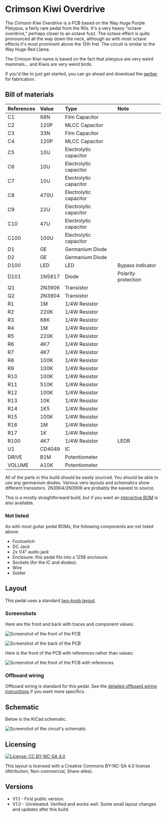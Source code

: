 # Crimson Kiwi Overdrive

The *Crimson Kiwi Overdrive* is a PCB based on the Way Huge Purple Platypus, a fairly rare pedal from the 90s. It's a very heavy "octave overdrive," perhaps closer to an octave fuzz. The octave effect is quite pronounced all the way down the neck, although as with most octave effects it's most prominent above the 12th fret. The circuit is similar to the Way Huge Red Llama.

The Crimson Kiwi name is based on the fact that platypus are very weird mammals... and Kiwis are very weird birds.

If you'd like to just get started, you can go ahead and download the [gerber](https://github.com/RWLPedal/music-pcbs/raw/refs/heads/main/CrimsonKiwiOverdrive/gerber.zip) for fabrication.

## Bill of materials

| References | Value  | Type                   | Note                |
| :--------- | :----- | :--------------------- | :------------------ |
| C1         | 68N    | Film Capacitor         |                     |
| C2         | 120P   | MLCC Capacitor         |                     |
| C3         | 33N    | Film Capacitor         |                     |
| C4         | 120P   | MLCC Capacitor         |                     |
| C5         | 10U    | Electrolytic capacitor |                     |
| C6         | 10U    | Electrolytic capacitor |                     |
| C7         | 10U    | Electrolytic capacitor |                     |
| C8         | 470U   | Electrolytic capacitor |                     |
| C9         | 22U    | Electrolytic capacitor |                     |
| C10        | 47U    | Electrolytic capacitor |                     |
| C100       | 100U   | Electrolytic capacitor |                     |
| D1         | GE     | Germanium Diode        |                     |
| D2         | GE     | Germanium Diode        |                     |
| D100       | LED    | LED                    | Bypass indicator    |
| D101       | 1N5817 | Diode                  | Polarity protection |
| Q1         | 2N3906 | Transistor             |                     |
| Q2         | 2N3904 | Transistor             |                     |
| R1         | 1M     | 1/4W Resistor          |                     |
| R2         | 220K   | 1/4W Resistor          |                     |
| R3         | 68K    | 1/4W Resistor          |                     |
| R4         | 1M     | 1/4W Resistor          |                     |
| R5         | 220K   | 1/4W Resistor          |                     |
| R6         | 4K7    | 1/4W Resistor          |                     |
| R7         | 4K7    | 1/4W Resistor          |                     |
| R8         | 100K   | 1/4W Resistor          |                     |
| R9         | 100K   | 1/4W Resistor          |                     |
| R10        | 100K   | 1/4W Resistor          |                     |
| R11        | 510K   | 1/4W Resistor          |                     |
| R12        | 100K   | 1/4W Resistor          |                     |
| R13        | 10K    | 1/4W Resistor          |                     |
| R14        | 1K5    | 1/4W Resistor          |                     |
| R15        | 100K   | 1/4W Resistor          |                     |
| R16        | 1M     | 1/4W Resistor          |                     |
| R17        | 1K     | 1/4W Resistor          |                     |
| R100       | 4K7    | 1/4W Resistor          | LEDR                |
| U1         | CD4049 | IC                     |                     |
| DRIVE      | B1M    | Potentiometer          |                     |
| VOLUME     | A10K   | Potentiometer          |                     |

All of the parts in this build should be easily sourced. You should be able to use any germanium diodes. Various vero layouts and schematics show different transistors. 2N3904/2N3906 are probably the easiest to source.

This is a mostly straightforward build, but if you want an [interactive BOM](https://html-preview.github.io/?url=https://github.com/RWLPedal/music-pcbs/blob/main/CrimsonKiwiOverdrive/interactive_bom.html) is also available.

### Not listed

As with most guitar pedal BOMs, the following components are not listed above:

* Footswitch
* DC Jack
* 2x 1/4" audio jack
* Enclosure: this pedal fits into a 125B enclosure.
* Sockets (for the IC and diodes).
* Wire
* Solder

## Layout

This pedal uses a standard [two-knob layout](https://github.com/RWLPedal/music-pcbs/blob/main/instructions/DRILLING.md).

### Screenshots

Here are the front and back with traces and component values:

![Screenshot of the front of the PCB](images/pcb_front.png?raw=true)

![Screenshot of the back of the PCB](images/pcb_back.png?raw=true)

Here is the front of the PCB with references rather than values:

![Screenshot of the front of the PCB with references](images/pcb_references.png?raw=true)

### Offboard wiring

Offboard wiring is standard for this pedal. See the [detailed offboard wiring instructions](https://github.com/RWLPedal/music-pcbs/blob/main/instructions/WIRING.md) if you want more specifics.

## Schematic

Below is the KiCad schematic.

![Screenshot of the circuit's schematic](images/schematic.png?raw=true)

## Licensing

[![License: CC BY-NC-SA 4.0](https://licensebuttons.net/l/by-nc-sa/4.0/80x15.png)](https://creativecommons.org/licenses/by-nc-sa/4.0/)

This layout is licensed with a Creative Commons BY-NC-SA 4.0 license (Attribution, Non-commercial, Share-alike).

## Versions

* V1.1 - First public version.
* V1.0 - Unreleated. Verified and works well. Some small layout changes and updates after this build.